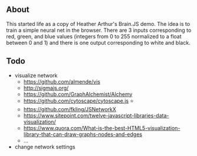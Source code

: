 ## About

This started life as a copy of Heather Arthur's Brain.JS demo.  The idea is to train a simple neural net in the browser.  There are 3 inputs corresponding to red, green, and blue values (integers from 0 to 255 normalized to a float between 0 and 1) and there is one output corresponding to white and black.

## Todo

- visualize network
  - https://github.com/almende/vis
  - http://sigmajs.org/
  - https://github.com/GraphAlchemist/Alchemy
  - https://github.com/cytoscape/cytoscape.js :star:
  - https://github.com/fkling/JSNetworkX
  - https://www.sitepoint.com/twelve-javascript-libraries-data-visualization/
  - https://www.quora.com/What-is-the-best-HTML5-visualization-library-that-can-draw-graphs-nodes-and-edges
  - ...
- change network settings
